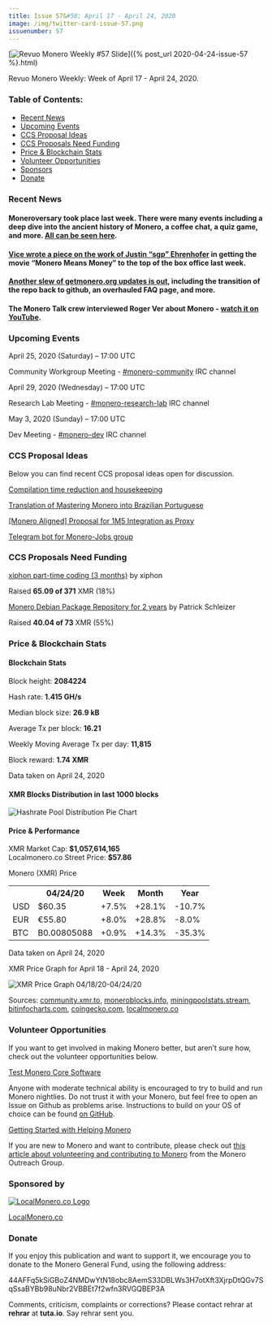 ```yaml
---
title: Issue 57&#58; April 17 - April 24, 2020
image: /img/twitter-card-issue-57.png
issuenumber: 57
---
```

[<img src="/img/img-issue57.png" alt="Revuo Monero Weekly #57 Slide" class="img-lead">]({% post_url 2020-04-24-issue-57 %}.html)

<p class="text-lead">Revuo Monero Weekly: Week of April 17 - April 24, 2020.</p>
<!--more-->

<h3>Table of Contents:</h3>
<ul class="contents">
    <li><a href="#news">Recent News</a></li>
    <li><a href="#events">Upcoming Events</a></li>
    <li><a href="#ideas">CCS Proposal Ideas</a></li>
    <li><a href="#proposals">CCS Proposals Need Funding</a></li>
    <li><a href="#stats">Price & Blockchain Stats</a></li>
    <li><a href="#volunteer">Volunteer Opportunities</a></li>
    <li><a href="#sponsor">Sponsors</a></li>
    <li><a href="#donate">Donate</a></li>
</ul>

<h3 id="news">Recent News</h3>

<div class="newsbyte">
    <h4>Moneroversary took place last week. There were many events including a deep dive into the ancient history of Monero, a coffee chat, a quiz game, and more. <a href="https://www.youtube.com/watch?v=YigNWkXJk48" target="_blank">All can be seen here</a>.</h4>
</div>

<div class="newsbyte">
    <h4><a href="https://www.vice.com/en_us/article/jgewky/how-a-random-guy-made-the-2-movie-in-america-for-dollar1000?utm_source=reddit.com" target="_blank">Vice wrote a piece on the work of Justin “sgp” Ehrenhofer</a> in getting the movie “Monero Means Money” to the top of the box office last week.</h4>
</div>

<div class="newsbyte">
    <h4><a href="https://www.reddit.com/r/Monero/comments/g463jj/getmoneroorg_updated_migration_to_github_new_faq/" target="_blank">Another slew of getmonero.org updates is out</a>, including the transition of the repo back to github, an overhauled FAQ page, and more.</h4>
</div>

<div class="newsbyte">
    <h4>The Monero Talk crew interviewed Roger Ver about Monero - <a href="https://www.youtube.com/watch?v=w6XkiU_1Uy8" target="_blank">watch it on YouTube</a>.</h4>
</div>


<h3 id="events">Upcoming Events</h3>

<div class="event">
    <p class="date" markdown="1">April 25, 2020 (Saturday) – 17:00 UTC</p>
    <p markdown="1">Community Workgroup Meeting - <a href="irc://chat.freenode.net/#monero-community" target="_blank">#monero-community</a> IRC channel</p>
</div>

<div class="event">
    <p class="date" markdown="1">April 29, 2020 (Wednesday) – 17:00 UTC</p>
    <p markdown="1">Research Lab Meeting - <a href="irc://chat.freenode.net/#monero-research-lab" target="_blank">#monero-research-lab</a> IRC channel</p>
</div>

<div class="event">
    <p class="date" markdown="1">May 3, 2020 (Sunday) – 17:00 UTC</p>
    <p markdown="1">Dev Meeting - <a href="irc://chat.freenode.net/#monero-dev" target="_blank">#monero-dev</a> IRC channel</p>
</div>

<h3 id="ideas">CCS Proposal Ideas</h3>

<p>Below you can find recent CCS proposal ideas open for discussion.</p>

<div class="proposal">
<p><a href="https://repo.getmonero.org/monero-project/ccs-proposals/-/merge_requests/138" target="_blank">Compilation time reduction and housekeeping</a></p>
</div>

<div class="proposal">
<p><a href="https://repo.getmonero.org/monero-project/ccs-proposals/-/merge_requests/137" target="_blank">Translation of Mastering Monero into Brazilian Portuguese</a></p>
</div>

<div class="proposal">
<p><a href="https://repo.getmonero.org/monero-project/ccs-proposals/-/merge_requests/127" target="_blank">[Monero Aligned] Proposal for 1M5 Integration as Proxy</a></p>
</div>

<div class="proposal">
<p><a href="https://repo.getmonero.org/monero-project/ccs-proposals/merge_requests/91" target="_blank">Telegram bot for Monero-Jobs group</a></p>
</div>

<h3 id="proposals">CCS Proposals Need Funding</h3>

<div class="proposal">
    <p><a href="https://ccs.getmonero.org/proposals/xiphon-part-time-4.html" target="_blank">xiphon part-time coding (3 months)</a> by xiphon</p>
    <p>Raised <b>65.09 of 371</b> XMR (18%)</p>
</div>

<div class="proposal">
    <p><a href="https://ccs.getmonero.org/proposals/adrelanos-debian-package.html" target="_blank">Monero Debian Package Repository for 2 years</a> by Patrick Schleizer</p>
    <p>Raised <b>40.04 of 73</b> XMR (55%)</p>
</div>

<h3 id="stats">Price & Blockchain Stats</h3>

<h4 class="stat">Blockchain Stats</h4>

<div class="bcstats">
    <p>Block height: <b>2084224</b></p>
    <p>Hash rate: <b>1.415 GH/s</b></p>
    <p>Median block size: <b>26.9 kB</b></p>
    <p>Average Tx per block: <b>16.21</b></p>
    <p>Weekly Moving Average Tx per day: <b>11,815</b></p>
    <p>Block reward: <b>1.74 XMR</b></p>
</div>
<p class="note">Data taken on April 24, 2020</p>

<h4 class="stat">XMR Blocks Distribution in last 1000 blocks</h4>
<p><img src="/img/hashrate-pool-distribution-0424.png" alt="Hashrate Pool Distribution Pie Chart"/></p>

<h4 class="stat">Price & Performance</h4>

<div class="price-intro">XMR Market Cap: <b>$1,057,614,165</b><br>Localmonero.co Street Price: <b>$57.86</b></div>

<p class="table-title">Monero (XMR) Price</p>
<table class="price-table">
  <tr class="row1">
    <th></th>
    <th>04/24/20</th>
    <th>Week</th>
    <th>Month</th>
    <th>Year</th>
  </tr>
  <tr>
    <td data-th="XMR to">USD</td>
    <td data-th="04/24/20">$60.35</td>
    <td data-th="Week" class="green">+7.5%</td>
    <td data-th="Month" class="green">+28.1%</td>
    <td data-th="Year" class="red">-10.7%</td>
  </tr>
  <tr class="row3">
    <td data-th="XMR to">EUR</td>
    <td data-th="04/24/20">€55.80</td>
    <td data-th="Week" class="green">+8.0%</td>
    <td data-th="Month" class="green">+28.8%</td>
    <td data-th="Year" class="red">-8.0%</td>
  </tr>
  <tr>
    <td data-th="XMR to">BTC</td>
    <td data-th="04/24/20">B0.00805088</td>
    <td data-th="Week" class="green">+0.9%</td>
    <td data-th="Month" class="green">+14.3%</td>
    <td data-th="Year" class="red">-35.3%</td>
  </tr>
</table>
<p class="note">Data taken on April 24, 2020</p>

<p class="table-title">XMR Price Graph for April 18 - April 24, 2020</p>

![XMR Price Graph 04/18/20-04/24/20](/img/weekly-chart-0424.png "XMR Price Graph 04/18/20-04/24/20") 

Sources: <a href="https://community.xmr.to/explorer/mainnet/" target="_blank">community.xmr.to</a>, <a href="https://moneroblocks.info/stats/transaction-stats" target="_blank">moneroblocks.info</a>, <a href="https://miningpoolstats.stream/monero" target="_blank">miningpoolstats.stream</a>, <a href="https://bitinfocharts.com/monero/" target="_blank">bitinfocharts.com</a>, <a href="https://www.coingecko.com/" target="_blank">coingecko.com</a>, <a href="https://localmonero.co/" target="_blank">localmonero.co</a>

<h3 id="volunteer">Volunteer Opportunities</h3>

<p>If you want to get involved in making Monero better, but aren’t sure how, check out the volunteer opportunities below.</p>

<div class="newsbyte">
    <p class="date"><a href="https://github.com/monero-project/monero" target="_blank">Test Monero Core Software</a></p>
    <p>Anyone with moderate technical ability is encouraged to try to build and run Monero nightlies. Do not trust it with your Monero, but feel free to open an Issue on Github as problems arise. Instructions to build on your OS of choice can be found <a href="https://github.com/monero-project/monero#compiling-monero-from-source" target="_blank">on GitHub</a>. </p>
</div>

<div class="newsbyte">
    <p class="date"><a href="https://github.com/monero-project/monero" target="_blank">Getting Started with Helping Monero</a></p>
    <p>If you are new to Monero and want to contribute, please check out <a href="https://www.monerooutreach.org/stories/getting-started-helping-monero.php" target="_blank">this article about volunteering and contributing to Monero</a> from the Monero Outreach Group. </p>
</div>

<h3 id="sponsor">Sponsored by</h3>

<p><a href="https://localmonero.co/" target="_blank"><img src="/img/localmonero-logo.png" alt="LocalMonero.co Logo" class="localmonero"></a></p>

<p class="text-center"><a href="https://localmonero.co/" target="_blank">LocalMonero.co</a></p>

<h3 id="donate">Donate</h3>

<p markdown="1">If you enjoy this publication and want to support it, we encourage you to donate to the Monero General Fund, using the following address:</p>

<p class="address" markdown="1">44AFFq5kSiGBoZ4NMDwYtN18obc8AemS33DBLWs3H7otXft3XjrpDtQGv7SqSsaBYBb98uNbr2VBBEt7f2wfn3RVGQBEP3A</p>

<!--p><a href="monero:44AFFq5kSiGBoZ4NMDwYtN18obc8AemS33DBLWs3H7otXft3XjrpDtQGv7SqSsaBYBb98uNbr2VBBEt7f2wfn3RVGQBEP3A" class="qr"><img src="/img/donate-monero.png"></a></p-->

Comments, criticism, complaints or corrections? Please contact rehrar at **rehrar** at **tuta.io**. Say rehrar sent you.